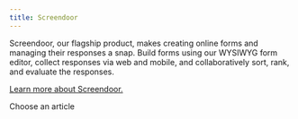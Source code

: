 ```yaml
---
title: Screendoor
---
```


Screendoor, our flagship product, makes creating online forms and managing their responses a snap. Build forms using our WYSIWYG form editor, collect responses via web and mobile, and collaboratively sort, rank, and evaluate the responses.

[Learn more about Screendoor.](http://www.dobt.co/screendoor/)

<p class='choose_article'>
  <i class='fa fa-hand-o-left'></i>
  <span>Choose an article</span>
</p>
